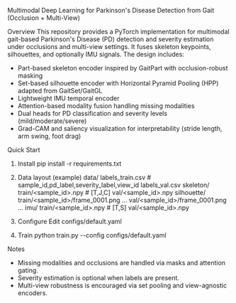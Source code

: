 Multimodal Deep Learning for Parkinson's Disease Detection from Gait (Occlusion + Multi-View)

Overview
This repository provides a PyTorch implementation for multimodal gait-based Parkinson's Disease (PD) detection and severity estimation under occlusions and multi-view settings. It fuses skeleton keypoints, silhouettes, and optionally IMU signals. The design includes:
- Part-based skeleton encoder inspired by GaitPart with occlusion-robust masking
- Set-based silhouette encoder with Horizontal Pyramid Pooling (HPP) adapted from GaitSet/GaitGL
- Lightweight IMU temporal encoder
- Attention-based modality fusion handling missing modalities
- Dual heads for PD classification and severity levels (mild/moderate/severe)
- Grad-CAM and saliency visualization for interpretability (stride length, arm swing, foot drag)

Quick Start
1) Install
   pip install -r requirements.txt

2) Data layout (example)
   data/
     labels_train.csv  # sample_id,pd_label,severity_label,view_id
     labels_val.csv
     skeleton/
       train/<sample_id>.npy   # [T,J,C]
       val/<sample_id>.npy
     silhouette/
       train/<sample_id>/frame_0001.png ...
       val/<sample_id>/frame_0001.png ...
     imu/
       train/<sample_id>.npy   # [T,S]
       val/<sample_id>.npy

3) Configure
   Edit configs/default.yaml

4) Train
   python train.py --config configs/default.yaml

Notes
- Missing modalities and occlusions are handled via masks and attention gating.
- Severity estimation is optional when labels are present.
- Multi-view robustness is encouraged via set pooling and view-agnostic encoders.

